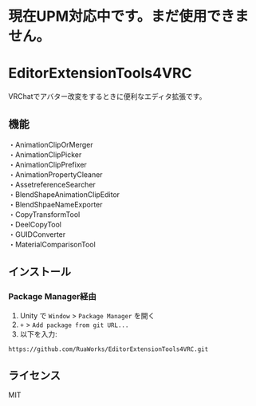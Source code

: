 # 現在UPM対応中です。まだ使用できません。
# EditorExtensionTools4VRC
VRChatでアバター改変をするときに便利なエディタ拡張です。

## 機能
・AnimationClipOrMerger  
・AnimationClipPicker  
・AnimationClipPrefixer  
・AnimationPropertyCleaner  
・AssetreferenceSearcher  
・BlendShapeAnimationClipEditor  
・BlendShpaeNameExporter  
・CopyTransformTool  
・DeelCopyTool  
・GUIDConverter  
・MaterialComparisonTool  
## インストール
### Package Manager経由
1. Unity で `Window` > `Package Manager` を開く
2. `+` > `Add package from git URL...`
3. 以下を入力:
```
https://github.com/RuaWorks/EditorExtensionTools4VRC.git
```


## ライセンス
MIT